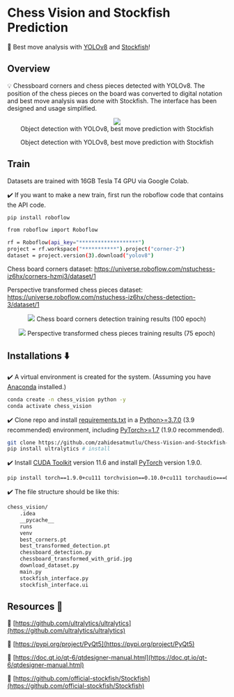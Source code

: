# Chess Vision and Stockfish Prediction

🙌 Best move analysis with [YOLOv8](https://github.com/ultralytics/ultralytics) and [Stockfish](https://github.com/official-stockfish/Stockfish)!

## Overview

💡 Chessboard corners and chess pieces detected with YOLOv8. The position of the chess pieces on the board was converted to digital notation and best move analysis was done with Stockfish. The interface has been designed and usage simplified.

<p align="center">
  <img src="https://media.giphy.com/media/v1.Y2lkPTc5MGI3NjExZzVvemg5aDRiaWgwaXR1bnR4dDJucG81dDNxNWhianpnNDcwd3ZkeCZlcD12MV9pbnRlcm5hbF9naWZfYnlfaWQmY3Q9Zw/bvqmSkwn6lte32lneE/giphy.gif" />
  <br>Object detection with YOLOv8, best move prediction with Stockfish
</p>
<p align="center">
  Object detection with YOLOv8, best move prediction with Stockfish
</p>


## Train
Datasets are trained with 16GB Tesla T4 GPU via Google Colab.

✔️ If you want to make a new train, first run the roboflow code that contains the API code.

```bash
pip install roboflow
```
```bash
from roboflow import Roboflow

rf = Roboflow(api_key="*******************")
project = rf.workspace("***********").project("corner-2")
dataset = project.version(3).download("yolov8")
```

Chess board corners dataset: https://universe.roboflow.com/nstuchess-iz6hx/corners-hzmj3/dataset/1

Perspective transformed chess pieces dataset: https://universe.roboflow.com/nstuchess-iz6hx/chess-detection-3/dataset/1

<p align="center">
  <img src="https://i.hizliresim.com/jxi31qz.png" />
  Chess board corners detection training results (100 epoch)
</p>

<p align="center">
  <img src="https://i.hizliresim.com/jkd9kbw.png" />
  Perspective transformed chess pieces training results (75 epoch)
</p>



## Installations ⬇️

✔️ A virtual environment is created for the system. (Assuming you have [Anaconda](https://www.anaconda.com/) installed.)

```bash
conda create -n chess_vision python -y
conda activate chess_vision
```

✔️ Clone repo and install [requirements.txt](https://github.com/zahidesatmutlu/yolov5-sahi/blob/master/requirements.txt) in a [Python>=3.7.0](https://www.python.org/downloads/) (3.9 recommended) environment, including [PyTorch>=1.7](https://pytorch.org/get-started/locally/) (1.9.0 recommended).

```bash
git clone https://github.com/zahidesatmutlu/Chess-Vision-and-Stockfish-Prediction  # clone
pip install ultralytics # install
```

✔️ Install [CUDA Toolkit](https://developer.nvidia.com/cuda-11-6-0-download-archive) version 11.6 and install [PyTorch](https://pytorch.org/get-started/previous-versions/) version 1.9.0.

```bash
pip install torch==1.9.0+cu111 torchvision==0.10.0+cu111 torchaudio===0.9.0 -f https://download.pytorch.org/whl/torch_stable.html
```

✔️ The file structure should be like this:

```bash
chess_vision/
    .idea
    __pycache__
    runs
    venv
    best_corners.pt
    best_transformed_detection.pt
    chessboard_detection.py
    chessboard_transformed_with_grid.jpg
    download_dataset.py
    main.py
    stockfish_interface.py
    stockfish_interface.ui
```

## Resources 🤝

🔸 [https://github.com/ultralytics/ultralytics](https://github.com/ultralytics/ultralytics)

🔸 [https://pypi.org/project/PyQt5](https://pypi.org/project/PyQt5)

🔸 [https://doc.qt.io/qt-6/qtdesigner-manual.html](https://doc.qt.io/qt-6/qtdesigner-manual.html)

🔸 [https://github.com/official-stockfish/Stockfish](https://github.com/official-stockfish/Stockfish)
